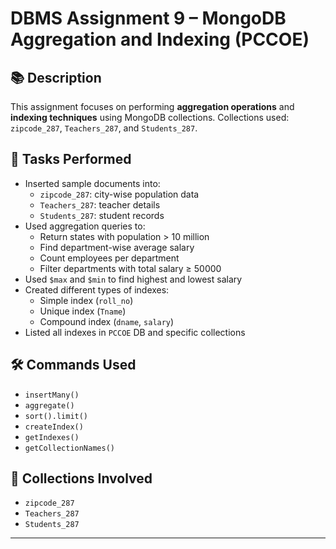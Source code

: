 # DBMS Assignment 9 – MongoDB Aggregation and Indexing (PCCOE)

## 📚 Description
This assignment focuses on performing **aggregation operations** and **indexing techniques** using MongoDB collections. Collections used: `zipcode_287`, `Teachers_287`, and `Students_287`.

## 📌 Tasks Performed
- Inserted sample documents into:
  - `zipcode_287`: city-wise population data
  - `Teachers_287`: teacher details
  - `Students_287`: student records
- Used aggregation queries to:
  - Return states with population > 10 million
  - Find department-wise average salary
  - Count employees per department
  - Filter departments with total salary ≥ 50000
- Used `$max` and `$min` to find highest and lowest salary
- Created different types of indexes:
  - Simple index (`roll_no`)
  - Unique index (`Tname`)
  - Compound index (`dname`, `salary`)
- Listed all indexes in `PCCOE` DB and specific collections

## 🛠️ Commands Used
- `insertMany()`
- `aggregate()`
- `sort().limit()`
- `createIndex()`
- `getIndexes()`
- `getCollectionNames()`

## 📁 Collections Involved
- `zipcode_287`
- `Teachers_287`
- `Students_287`

---
